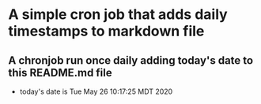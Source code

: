 A simple cron job that adds daily timestamps to markdown file
============================================================
## A chronjob run once daily adding today's date to this README.md file
* today's date is Tue May 26 10:17:25 MDT 2020
